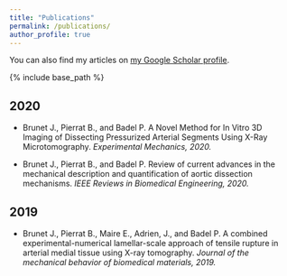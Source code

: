 ```yaml
---
title: "Publications"
permalink: /publications/
author_profile: true
---
```



<p class="archive_text">You can also find my articles on <a href="https://scholar.google.com/citations?user=7T_yo4UAAAAJ&hl=en&oi=sra" target="\_blank">my Google Scholar profile</a>.</p>


{% include base_path %}


2020
------

+ Brunet J., Pierrat B., and Badel P. A Novel Method for In Vitro 3D Imaging of Dissecting Pressurized Arterial Segments Using X-Ray Microtomography.
*Experimental Mechanics, 2020.* &nbsp; <a href="/files/2020_Novel.pdf" target="\_blank"><i class="fas fa-file-alt"></i></a>

+ Brunet J., Pierrat B., and Badel P. Review of current advances in the mechanical description and quantification of aortic dissection mechanisms.
*IEEE Reviews in Biomedical Engineering, 2020.* &nbsp; <a href="/files/2020_Review.pdf" target="\_blank"><i class="fas fa-file-alt"></i></a>


2019
------
+ Brunet J., Pierrat B., Maire E., Adrien, J., and Badel P. A combined experimental-numerical lamellar-scale approach of tensile rupture in arterial medial tissue using X-ray tomography.
*Journal of the mechanical behavior of biomedical materials, 2019.* &nbsp; <a href="/files/2019_paper.pdf" target="\_blank"><i class="fas fa-file-alt"></i></a>
